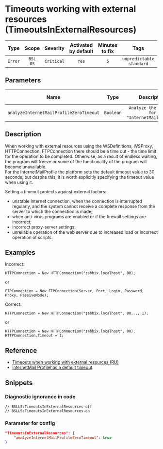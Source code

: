 # Timeouts working with external resources (TimeoutsInExternalResources)

|   Type    |    Scope    |  Severity   |    Activated<br>by default    |    Minutes<br>to fix    |                Tags                 |
|:--------:|:-----------------------------:|:-----------:|:------------------------------:|:-----------------------------------:|:-----------------------------------:|
| `Error` |         `BSL`<br>`OS`         | `Critical` |              `Yes`              |                 `5`                 |    `unpredictable`<br>`standard`    |

## Parameters


|                   Name                   |   Type    |                      Description                       |    Default value    |
|:---------------------------------------:|:--------:|:---------------------------------------------------:|:------------------------------:|
| `analyzeInternetMailProfileZeroTimeout` | `Boolean` | `Analyze the timeout for "InternetMailProfile"` |             `true`             |
<!-- Блоки выше заполняются автоматически, не трогать -->
## Description

When working with external resources using the WSDefinitions, WSProxy, HTTPConnection, FTPConnection there should be a time out - the time limit for the operation to be completed. Otherwise, as a result of endless waiting, the program will freeze or some of the functionality of the program will become unavailable.  
For the InternetMailProfile the platform sets the default timeout value to 30 seconds, but despite this, it is worth explicitly specifying the timeout value when using it.

Setting a timeout protects against external factors:

* unstable Internet connection, when the connection is interrupted regularly, and the system cannot receive a complete response from the server to which the connection is made;
* when anti-virus programs are enabled or if the firewall settings are incorrect;
* incorrect proxy-server settings;
* unreliable operation of the web server due to increased load or incorrect operation of scripts.

## Examples

Incorrect:

```bsl
HTTPConnection = New HTTPConnection("zabbix.localhost", 80);
```

or

```bsl
FTPConnection = New FTPConnection(Server, Port, Login, Password, Proxy, PassiveMode);
```

Correct:

```bsl
HTTPConnection = New HTTPConnection("zabbix.localhost", 80,,,, 1);
```

or

```bsl
HTTPConnection = New HTTPConnection("zabbix.localhost", 80);
HTTPConnection.Timeout = 1;
```

## Reference

* [Timeouts when working with external resources (RU)](https://its.1c.ru/db/v8std#content:748:hdoc)
* [InternetMail Profilehas a default timeout](https://its.1c.ru/db/metod8dev/content/2358/hdoc)

## Snippets

<!-- Блоки ниже заполняются автоматически, не трогать -->
### Diagnostic ignorance in code

```bsl
// BSLLS:TimeoutsInExternalResources-off
// BSLLS:TimeoutsInExternalResources-on
```

### Parameter for config

```json
"TimeoutsInExternalResources": {
    "analyzeInternetMailProfileZeroTimeout": true
}
```
